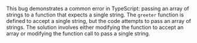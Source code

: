 This bug demonstrates a common error in TypeScript: passing an array of strings to a function that expects a single string.  The `greeter` function is defined to accept a single string, but the code attempts to pass an array of strings.  The solution involves either modifying the function to accept an array or modifying the function call to pass a single string.